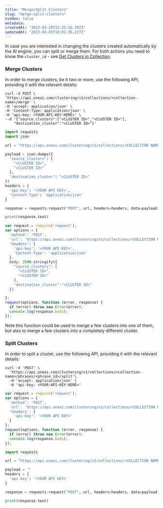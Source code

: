 ```yaml
---
title: "Merge/Split Clusters"
slug: "merge-split-clusters"
hidden: false
metadata: 
createdAt: "2023-03-29T12:25:16.707Z"
updatedAt: "2023-04-03T10:01:36.227Z"
---
```

In case you are interested in changing the clusters created automatically by the AI engine, you can split or merge them. For both actions you need to know the `cluster_id` - see [Get Clusters in Collection](https://docs.oneai.com/docs/list-clusters). 

### Merge Clusters

In order to merge clusters, be it two or more, use the following API, providing it with the relevant details:

```curl
curl -X POST \
'https://api.oneai.com/clustering/v1/collections/<collection-name>/merge' \
-H 'accept: application/json' \
-H 'Content-Type: application/json' \
-H 'api-key: <YOUR-API-KEY-HERE>' \
--d '{"source_clusters":["<CLUSTER ID>","<CLUSTER ID>"],
    "destination_cluster":"<CLUSTER ID>"}'
```
```python
import requests
import json

url = "https://api.oneai.com/clustering/v1/collections/<COLLECTION NAME>/merge"

payload = json.dumps({
  "source_clusters": [
    "<CLUSTER ID>",
    "<CLUSTER ID>"
  ],
  "destination_cluster": "<CLUSTER ID>"
})
headers = {
  'api-key': '<YOUR API KEY>',
  'Content-Type': 'application/json'
}

response = requests.request("POST", url, headers=headers, data=payload)

print(response.text)

```
```javascript Node
var request = require('request');
var options = {
  'method': 'POST',
  'url': 'https://api.oneai.com/clustering/v1/collections/<COLLECTION NAME>/merge',
  'headers': {
    'api-key': '<YOUR API KEY>',
    'Content-Type': 'application/json'
  },
  body: JSON.stringify({
    "source_clusters": [
      "<CLUSTER ID>",
      "<CLUSTER ID>"
    ],
    "destination_cluster":"<CLUSTER ID>"
  })

};
request(options, function (error, response) {
  if (error) throw new Error(error);
  console.log(response.body);
});

```



Note this function could be used to merge a few clusters into one of them, but also to merge a few clusters into a completely different cluster. 

### Split Clusters

In order to split a cluster, use the following API, providing it with the relevant details:

```curl
curl -X 'POST' \
  'https://api.oneai.com/clustering/v1/collections/<collection-name>/phrases/<phrase_id>/split'\
  -H 'accept: application/json' \
  -H 'api-key: <YOUR-API-KEY-HERE>'
```
```javascript Node
var request = require('request');
var options = {
  'method': 'POST',
  'url': 'https://api.oneai.com/clustering/v1/collections/<COLLECTION NAME>/phrases/<PHRASE ID>/split',
  'headers': {
    'api-key': '<YOUR API KEY>'
  }
};
request(options, function (error, response) {
  if (error) throw new Error(error);
  console.log(response.body);
});

```
```python
import requests

url = "https://api.oneai.com/clustering/v1/collections/<COLLECTION NAME>/phrases/<PHRASE ID>/split"

payload = ""
headers = {
  'api-key': '<YOUR API KEY>'
}

response = requests.request("POST", url, headers=headers, data=payload)

print(response.text)

```